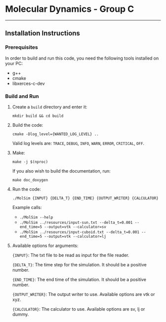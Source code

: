 # Molecular Dynamics - Group C

---

## Installation Instructions

### Prerequisites

In order to build and run this code, you need the following tools installed on your PC:

- g++
- cmake
- libxerces-c-dev

### Build and Run

1. Create a `build` directory and enter it:

   `mkdir build && cd build`

2. Build the code:

   `cmake -Dlog_level={WANTED_LOG_LEVEL} ..`

   Valid log levels are: `TRACE`, `DEBUG`, `INFO`, `WARN`, `ERROR`, `CRITICAL`, `OFF`.

3. Make:

   `make -j $(nproc)`

   If you also wish to build the documentation, run:

   `make doc_doxygen`

4. Run the code:

   `./MolSim {INPUT} {DELTA_T} {END_TIME} {OUTPUT_WRITER} {CALCULATOR}`

   Example calls: 
      - `./MolSim --help`
      - `./MolSim ../resources/input-sun.txt --delta_t=0.001 --end_time=5 --output=vtk --calculator=sv`
      - `./MolSim ../resources/input-cuboid.txt --delta_t=0.001 --end_time=5 --output=vtk --calculator=lj`

5. Available options for arguments:

   `{INPUT}`: The txt file to be read as input for the file reader.

   `{DELTA_T}`: The time step for the simulation. It should be a positive number.

   `{END_TIME}`: The end time of the simulation. It should be a positive number.

   `{OUTPUT_WRITER}`: The output writer to use. Available options are vtk or xyz.

   `{CALCULATOR}`: The calculator to use. Available options are sv, lj or dummy.
